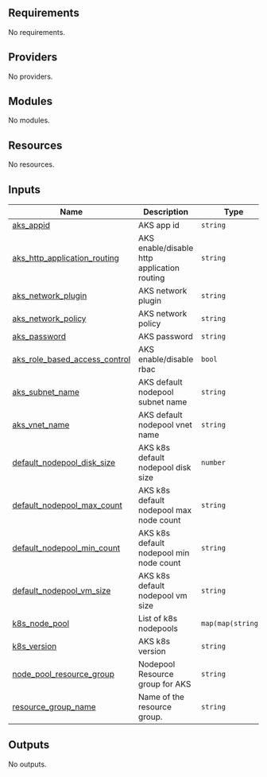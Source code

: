 <!-- BEGIN_TF_DOCS -->
## Requirements

No requirements.

## Providers

No providers.

## Modules

No modules.

## Resources

No resources.

## Inputs

| Name | Description | Type | Default | Required |
|------|-------------|------|---------|:--------:|
| <a name="input_aks_appid"></a> [aks\_appid](#input\_aks\_appid) | AKS app id | `string` | n/a | yes |
| <a name="input_aks_http_application_routing"></a> [aks\_http\_application\_routing](#input\_aks\_http\_application\_routing) | AKS enable/disable http application routing | `string` | n/a | yes |
| <a name="input_aks_network_plugin"></a> [aks\_network\_plugin](#input\_aks\_network\_plugin) | AKS network plugin | `string` | n/a | yes |
| <a name="input_aks_network_policy"></a> [aks\_network\_policy](#input\_aks\_network\_policy) | AKS network policy | `string` | n/a | yes |
| <a name="input_aks_password"></a> [aks\_password](#input\_aks\_password) | AKS password | `string` | n/a | yes |
| <a name="input_aks_role_based_access_control"></a> [aks\_role\_based\_access\_control](#input\_aks\_role\_based\_access\_control) | AKS enable/disable rbac | `bool` | n/a | yes |
| <a name="input_aks_subnet_name"></a> [aks\_subnet\_name](#input\_aks\_subnet\_name) | AKS default nodepool subnet name | `string` | n/a | yes |
| <a name="input_aks_vnet_name"></a> [aks\_vnet\_name](#input\_aks\_vnet\_name) | AKS default nodepool vnet name | `string` | n/a | yes |
| <a name="input_default_nodepool_disk_size"></a> [default\_nodepool\_disk\_size](#input\_default\_nodepool\_disk\_size) | AKS k8s default nodepool disk size | `number` | n/a | yes |
| <a name="input_default_nodepool_max_count"></a> [default\_nodepool\_max\_count](#input\_default\_nodepool\_max\_count) | AKS k8s default nodepool max node count | `string` | n/a | yes |
| <a name="input_default_nodepool_min_count"></a> [default\_nodepool\_min\_count](#input\_default\_nodepool\_min\_count) | AKS k8s default nodepool min node count | `string` | n/a | yes |
| <a name="input_default_nodepool_vm_size"></a> [default\_nodepool\_vm\_size](#input\_default\_nodepool\_vm\_size) | AKS  k8s default nodepool vm size | `string` | n/a | yes |
| <a name="input_k8s_node_pool"></a> [k8s\_node\_pool](#input\_k8s\_node\_pool) | List of k8s nodepools | `map(map(string))` | n/a | yes |
| <a name="input_k8s_version"></a> [k8s\_version](#input\_k8s\_version) | AKS k8s version | `string` | n/a | yes |
| <a name="input_node_pool_resource_group"></a> [node\_pool\_resource\_group](#input\_node\_pool\_resource\_group) | Nodepool Resource group for AKS | `string` | n/a | yes |
| <a name="input_resource_group_name"></a> [resource\_group\_name](#input\_resource\_group\_name) | Name of the resource group. | `string` | n/a | yes |

## Outputs

No outputs.
<!-- END_TF_DOCS -->